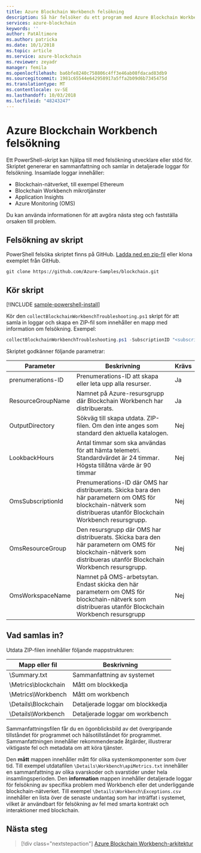 ```yaml
---
title: Azure Blockchain Workbench felsökning
description: Så här felsöker du ett program med Azure Blockchain Workbench.
services: azure-blockchain
keywords: ''
author: PatAltimore
ms.author: patricka
ms.date: 10/1/2018
ms.topic: article
ms.service: azure-blockchain
ms.reviewer: zeyadr
manager: femila
ms.openlocfilehash: ba6bfe8240c758806c4ff3e46ab08fdacad83db9
ms.sourcegitcommit: 1981c65544e642958917a5ffa2b09d6b7345475d
ms.translationtype: MT
ms.contentlocale: sv-SE
ms.lasthandoff: 10/03/2018
ms.locfileid: "48243247"
---
```

# <a name="azure-blockchain-workbench-troubleshooting"></a>Azure Blockchain Workbench felsökning

Ett PowerShell-skript kan hjälpa till med felsökning utvecklare eller stöd för. Skriptet genererar en sammanfattning och samlar in detaljerade loggar för felsökning. Insamlade loggar innehåller:

* Blockchain-nätverket, till exempel Ethereum
* Blockchain Workbench mikrotjänster
* Application Insights
* Azure Monitoring (OMS)

Du kan använda informationen för att avgöra nästa steg och fastställa orsaken till problem. 

## <a name="troubleshooting-script"></a>Felsökning av skript

PowerShell felsöka skriptet finns på GitHub. [Ladda ned en zip-fil](https://github.com/Azure-Samples/blockchain/archive/master.zip) eller klona exemplet från GitHub.

```
git clone https://github.com/Azure-Samples/blockchain.git
```

## <a name="run-the-script"></a>Kör skript
[!INCLUDE [sample-powershell-install](../../../includes/sample-powershell-install.md)]

Kör den `collectBlockchainWorkbenchTroubleshooting.ps1` skript för att samla in loggar och skapa en ZIP-fil som innehåller en mapp med information om felsökning. Exempel:

``` powershell
collectBlockchainWorkbenchTroubleshooting.ps1 -SubscriptionID "<subscription_id>" -ResourceGroupName "workbench-resource-group-name"
```
Skriptet godkänner följande parametrar:

| Parameter  | Beskrivning | Krävs |
|---------|---------|----|
| prenumerations-ID | Prenumerations-ID att skapa eller leta upp alla resurser. | Ja |
| ResourceGroupName | Namnet på Azure-resursgrupp där Blockchain Workbench har distribuerats. | Ja |
| OutputDirectory | Sökväg till skapa utdata. ZIP-filen. Om den inte anges som standard den aktuella katalogen. | Nej |
| LookbackHours | Antal timmar som ska användas för att hämta telemetri. Standardvärdet är 24 timmar. Högsta tillåtna värde är 90 timmar | Nej |
| OmsSubscriptionId | Prenumerations-ID där OMS har distribuerats. Skicka bara den här parametern om OMS för blockchain-nätverk som distribueras utanför Blockchain Workbench resursgrupp.| Nej |
| OmsResourceGroup |Den resursgrupp där OMS har distribuerats. Skicka bara den här parametern om OMS för blockchain-nätverk som distribueras utanför Blockchain Workbench resursgrupp.| Nej |
| OmsWorkspaceName | Namnet på OMS-arbetsytan. Endast skicka den här parametern om OMS för blockchain-nätverk som distribueras utanför Blockchain Workbench resursgrupp | Nej |

## <a name="what-is-collected"></a>Vad samlas in?

Utdata ZIP-filen innehåller följande mappstrukturen:

| Mapp eller fil | Beskrivning  |
|---------|---------|
| \Summary.txt | Sammanfattning av systemet |
| \Metrics\blockchain | Mått om blockkedja |
| \Metrics\Workbench | Mått om workbench |
| \Details\Blockchain | Detaljerade loggar om blockkedja |
| \Details\Workbench | Detaljerade loggar om workbench |

Sammanfattningsfilen får du en ögonblicksbild av det övergripande tillståndet för programmet och hälsotillståndet för programmet. Sammanfattningen innehåller rekommenderade åtgärder, illustrerar viktigaste fel och metadata om att köra tjänster.

Den **mått** mappen innehåller mått för olika systemkomponenter som över tid. Till exempel utdatafilen `\Details\Workbench\apiMetrics.txt` innehåller en sammanfattning av olika svarskoder och svarstider under hela insamlingsperioden. Den **information** mappen innehåller detaljerade loggar för felsökning av specifika problem med Workbench eller det underliggande blockchain-nätverket. Till exempel `\Details\Workbench\Exceptions.csv` innehåller en lista över de senaste undantag som har inträffat i systemet, vilket är användbart för felsökning av fel med smarta kontrakt och interaktioner med blockchain. 

## <a name="next-steps"></a>Nästa steg

> [!div class="nextstepaction"]
> [Azure Blockchain Workbench-arkitektur](architecture.md)
